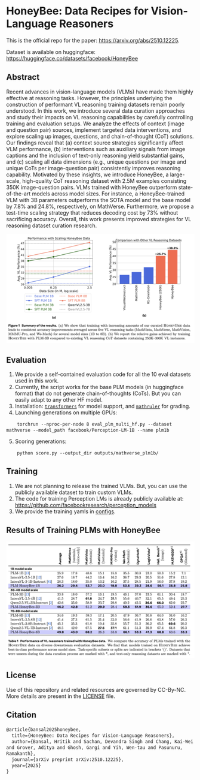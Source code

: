# HoneyBee: Data Recipes for Vision-Language Reasoners

This is the official repo for the paper: https://arxiv.org/abs/2510.12225.

Dataset is available on huggingface: https://huggingface.co/datasets/facebook/HoneyBee

## Abstract

Recent advances in vision-language models (VLMs) have made them highly effective at reasoning tasks. However, the principles underlying the construction of performant VL reasoning training datasets remain poorly understood. In this work, we introduce several data curation approaches and study their impacts on VL reasoning capabilities by carefully controlling training and evaluation setups. We analyze the effects of context (image and question pair) sources, implement targeted data interventions, and explore scaling up images, questions, and chain-of-thought (CoT) solutions. Our findings reveal that (a) context source strategies significantly affect VLM performance, (b) interventions such as auxiliary signals from image captions and the inclusion of text-only reasoning yield substantial gains, and (c) scaling all data dimensions (e.g., unique questions per image and unique CoTs per image-question pair) consistently improves reasoning capability. Motivated by these insights, we introduce HoneyBee, a large-scale, high-quality CoT reasoning dataset with 2.5M examples consisting 350K image-question pairs. VLMs trained with HoneyBee outperform state-of-the-art models across model sizes. For instance, a HoneyBee-trained VLM with 3B parameters outperforms the SOTA model and the base model by 7.8% and 24.8%, respectively, on MathVerse. Furthermore, we propose a test-time scaling strategy that reduces decoding cost by 73% without sacrificing accuracy. Overall, this work presents improved strategies for VL reasoning dataset curation research.

![image.png](image.png)



## Evaluation

1. We provide a self-contained evaluation code for all the 10 eval datasets used in this work.
2. Currently, the script works for the base PLM models (in huggingface format) that do not generate chain-of-thoughts (CoTs). But you can easily adapt to any other HF model. 
3. Installation: [`transformers`](https://github.com/huggingface/transformers) for model support, and [`mathruler`](https://github.com/hiyouga/MathRuler) for grading.
4. Launching generations on multiple GPUs:
```
    torchrun --nproc-per-node 8 eval_plm_multi_hf.py --dataset mathverse --model_path facebook/Perception-LM-1B --name plm1b
```
5. Scoring generations:
```
    python score.py --output_dir outputs/mathverse_plm1b/
```

## Training

1. We are not planning to release the trained VLMs. But, you can use the publicly available dataset to train custom VLMs.
2. The code for training Perception LMs is already publicly available at: https://github.com/facebookresearch/perception_models
3. We provide the training yamls in [configs](configs/).

## Results of Training PLMs with HoneyBee

![image-1.png](image-1.png)

## License 

Use of this repository and related resources are governed by CC-By-NC. More details are present in the [LICENSE](LICENSE) file.

## Citation

```
@article{bansal2025honeybee,
  title={HoneyBee: Data Recipes for Vision-Language Reasoners},
  author={Bansal, Hritik and Sachan, Devandra Singh and Chang, Kai-Wei and Grover, Aditya and Ghosh, Gargi and Yih, Wen-tau and Pasunuru, Ramakanth},
  journal={arXiv preprint arXiv:2510.12225},
  year={2025}
}
```
